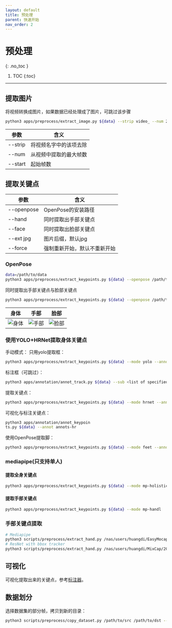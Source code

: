 ```yaml
---
layout: default
title: 预处理
parent: 快速开始
nav_order: 2
---
```


# 预处理
{: .no_toc }

1. TOC
{:toc}
---

## 提取图片

将视频转换成图片，如果数据已经处理成了图片，可跳过该步骤

```bash
python3 apps/preprocess/extract_image.py ${data} --strip video_ --num 2000 --start 0
```

|参数|含义|
|----|----|
|--strip|将视频名字中的该项去除|
|--num|从视频中提取的最大帧数|
|--start|起始帧数|

## 提取关键点

|参数|含义|
|----|----|
|--openpose|OpenPose的安装路径|
|--hand|同时提取出手部关键点|
|--face|同时提取出脸部关键点|
|--ext jpg|图片后缀，默认jpg|
|--force|强制重新开始，默认不重新开始|

### OpenPose

```bash
data=/path/to/data
python3 apps/preprocess/extract_keypoints.py ${data} --openpose /path/to/openpose
```

同时提取出手部关键点与脸部关键点
```bash
python3 apps/preprocess/extract_keypoints.py ${data} --openpose /path/to/openpose --hand --face
```

|身体|手部|脸部|
|----|----|----|
|![身体](https://raw.githubusercontent.com/CMU-Perceptual-Computing-Lab/openpose/master/.github/media/keypoints_pose_25.png) | ![手部](https://raw.githubusercontent.com/CMU-Perceptual-Computing-Lab/openpose/master/.github/media/keypoints_hand.png) | ![脸部](https://raw.githubusercontent.com/CMU-Perceptual-Computing-Lab/openpose/master/.github/media/keypoints_face.png) |


### 使用YOLO+HRNet提取身体关键点

手动模式：
只用yolo提取框：
```bash
python3 apps/preprocess/extract_keypoints.py ${data} --mode yolo --annot annots-hr
```

标注框（可跳过）：
```bash
python3 apps/annotation/annot_track.py ${data} --sub <list of specified views>
```

提取关键点：

```bash
python3 apps/preprocess/extract_keypoints.py ${data} --mode hrnet --annot annots-hr --force
```

可视化与标注关键点：
```bash
python3 apps/annotation/annot_keypoin
ts.py ${data} --annot annots-hr
```

使用OpenPose提取脚：
```bash
python3 apps/preprocess/extract_keypoints.py ${data} --mode feet --annot annots-hr --force --openpose ${openpose}
```

### mediapipe(只支持单人)

#### 提取全身关键点

```bash
python3 apps/preprocess/extract_keypoints.py ${data} --mode mp-holistic
```

#### 提取手部关键点

```bash
python3 apps/preprocess/extract_keypoints.py ${data} --mode mp-handl
```

### 手部关键点提取
```bash
# Mediapipe
python3 scripts/preprocess/extract_hand.py /nas/users/huangdi/EasyMocap-1v1h/1 --mode mediapipe
# ResNet with bbox tracker
python3 scripts/preprocess/extract_hand.py /nas/users/huangdi/MixCap/2021-10-09-01/capture-0-2 --video
```

## 可视化
可视化提取出来的关键点，参考[标注器](#关键点标注)。

## 数据划分

选择数据集的部分帧，拷贝到新的目录：

```bash
python3 scripts/preprocess/copy_dataset.py /path/to/src /path/to/dst --start num_start --end num_end --step num_step
```